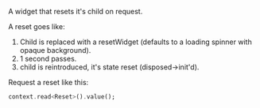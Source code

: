 A widget that resets it's child on request.

A reset goes like:
1. Child is replaced with a resetWidget (defaults to a loading spinner with opaque background).
2. 1 second passes.
3. child is reintroduced, it's state reset (disposed->init'd).

Request a reset like this:

```dart
context.read<Reset>().value();
```
